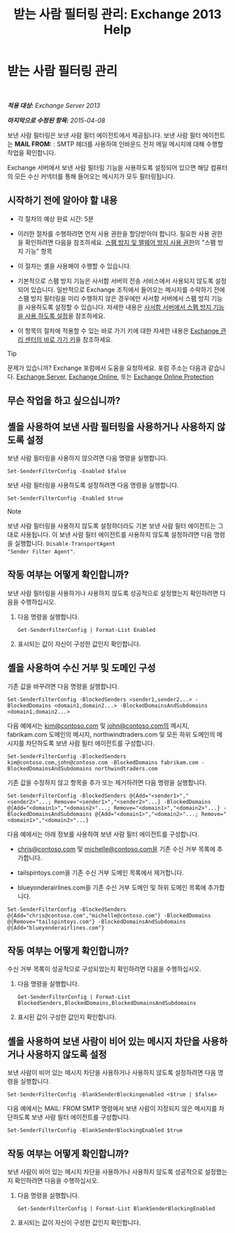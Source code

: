 ﻿---
title: '받는 사람 필터링 관리: Exchange 2013 Help'
TOCTitle: 받는 사람 필터링 관리
ms:assetid: a7f4b3e1-2970-45ad-911e-a9f46d880d3d
ms:mtpsurl: https://technet.microsoft.com/ko-kr/library/Bb124087(v=EXCHG.150)
ms:contentKeyID: 50483897
ms.date: 05/22/2018
mtps_version: v=EXCHG.150
ms.translationtype: MT
---

# 받는 사람 필터링 관리

 

_**적용 대상:** Exchange Server 2013_

_**마지막으로 수정된 항목:** 2015-04-08_

보낸 사람 필터링은 보낸 사람 필터 에이전트에서 제공됩니다. 보낸 사람 필터 에이전트는 **MAIL FROM:** : SMTP 헤더를 사용하여 인바운드 전자 메일 메시지에 대해 수행할 작업을 확인합니다.

Exchange 서버에서 보낸 사람 필터링 기능을 사용하도록 설정되어 있으면 해당 컴퓨터의 모든 수신 커넥터를 통해 들어오는 메시지가 모두 필터링됩니다.

## 시작하기 전에 알아야 할 내용

  - 각 절차의 예상 완료 시간: 5분

  - 이러한 절차를 수행하려면 먼저 사용 권한을 할당받아야 합니다. 필요한 사용 권한을 확인하려면 다음을 참조하세요. [스팸 방지 및 맬웨어 방지 사용 권한](anti-spam-and-anti-malware-permissions-exchange-2013-help.md)의 "스팸 방지 기능" 항목

  - 이 절차는 셸을 사용해야 수행할 수 있습니다.

  - 기본적으로 스팸 방지 기능은 사서함 서버의 전송 서비스에서 사용되지 않도록 설정되어 있습니다. 일반적으로 Exchange 조직에서 들어오는 메시지를 수락하기 전에 스팸 방지 필터링을 미리 수행하지 않은 경우에만 사서함 서버에서 스팸 방지 기능을 사용하도록 설정할 수 있습니다. 자세한 내용은 [사서함 서버에서 스팸 방지 기능을 사용 하도록 설정](enable-anti-spam-functionality-on-mailbox-servers-exchange-2013-help.md)을 참조하세요.

  - 이 항목의 절차에 적용할 수 있는 바로 가기 키에 대한 자세한 내용은 [Exchange 관리 센터의 바로 가기 키](keyboard-shortcuts-in-the-exchange-admin-center-exchange-online-protection-help.md)을 참조하세요.


> [!TIP]
> 문제가 있습니까? Exchange 포럼에서 도움을 요청하세요. 포럼 주소는 다음과 같습니다. <A href="https://go.microsoft.com/fwlink/p/?linkid=60612">Exchange Server</A>, <A href="https://go.microsoft.com/fwlink/p/?linkid=267542">Exchange Online</A>, 또는 <A href="https://go.microsoft.com/fwlink/p/?linkid=285351">Exchange Online Protection</A>



## 무슨 작업을 하고 싶으십니까?

## 셸을 사용하여 보낸 사람 필터링을 사용하거나 사용하지 않도록 설정

보낸 사람 필터링을 사용하지 않으려면 다음 명령을 실행합니다.

    Set-SenderFilterConfig -Enabled $false

보낸 사람 필터링을 사용하도록 설정하려면 다음 명령을 실행합니다.

    Set-SenderFilterConfig -Enabled $true


> [!NOTE]
> 보낸 사람 필터링을 사용하지 않도록 설정하더라도 기본 보낸 사람 필터 에이전트는 그대로 사용됩니다. 이 보낸 사람 필터 에이전트를 사용하지 않도록 설정하려면 다음 명령을 실행합니다. <CODE>Disable-TransportAgent "Sender Filter Agent"</CODE>.



## 작동 여부는 어떻게 확인합니까?

보낸 사람 필터링을 사용하거나 사용하지 않도록 성공적으로 설정했는지 확인하려면 다음을 수행하십시오.

1.  다음 명령을 실행합니다.
    
        Get-SenderFilterConfig | Format-List Enabled

2.  표시되는 값이 자신이 구성한 값인지 확인합니다.

## 셸을 사용하여 수신 거부 및 도메인 구성

기존 값을 바꾸려면 다음 명령을 실행합니다.

    Set-SenderFilterConfig -BlockedSenders <sender1,sender2...> -BlockedDomains <domain1,domain2...> -BlockedDomainsAndSubdomains <domain1,domain2...>

다음 예에서는 kim@contoso.com 및 john@contoso.com의 메시지, fabrikam.com 도메인의 메시지, northwindtraders.com 및 모든 하위 도메인의 메시지를 차단하도록 보낸 사람 필터 에이전트를 구성합니다.

    Set-SenderFilterConfig -BlockedSenders kim@contoso.com,john@contoso.com -BlockedDomains fabrikam.com -BlockedDomainsAndSubdomains northwindtraders.com

기존 값을 수정하지 않고 항목을 추가 또는 제거하려면 다음 명령을 실행합니다.

    Set-SenderFilterConfig -BlockedSenders @{Add="<sender1>","<sender2>"...; Remove="<sender1>","<sender2>"...} -BlockedDomains @{Add="<domain1>","<domain2>"...; Remove="<domain1>","<domain2>"...} -BlockedDomainsAndSubdomains @{Add="<domain1>","<domain2>"...; Remove="<domain1>","<domain2>"...}

다음 예에서는 아래 정보를 사용하여 보낸 사람 필터 에이전트를 구성합니다.

  - chris@contoso.com 및 michelle@contoso.com을 기존 수신 거부 목록에 추가합니다.

  - tailspintoys.com을 기존 수신 거부 도메인 목록에서 제거합니다.

  - blueyonderairlines.com을 기존 수신 거부 도메인 및 하위 도메인 목록에 추가합니다.

<!-- end list -->

    Set-SenderFilterConfig -BlockedSenders @{Add="chris@contoso.com","michelle@contoso.com"} -BlockedDomains @{Remove="tailspintoys.com"} -BlockedDomainsAndSubdomains @{Add="blueyonderairlines.com"}

## 작동 여부는 어떻게 확인합니까?

수신 거부 목록이 성공적으로 구성되었는지 확인하려면 다음을 수행하십시오.

1.  다음 명령을 실행합니다.
    
        Get-SenderFilterConfig | Format-List BlockedSenders,BlockedDomains,BlockedDomainsAndSubdomains

2.  표시된 값이 구성한 값인지 확인합니다.

## 셸을 사용하여 보낸 사람이 비어 있는 메시지 차단을 사용하거나 사용하지 않도록 설정

보낸 사람이 비어 있는 메시지 차단을 사용하거나 사용하지 않도록 설정하려면 다음 명령을 실행합니다.

    Set-SenderFilterConfig -BlankSenderBlockingenabled <$true | $false>

다음 예에서는 MAIL: FROM SMTP 명령에서 보낸 사람이 지정되지 않은 메시지를 차단하도록 보낸 사람 필터 에이전트를 구성합니다.

    Set-SenderFilterConfig -BlankSenderBlockingEnabled $true

## 작동 여부는 어떻게 확인합니까?

보낸 사람이 비어 있는 메시지 차단을 사용하거나 사용하지 않도록 성공적으로 설정했는지 확인하려면 다음을 수행하십시오.

1.  다음 명령을 실행합니다.
    
        Get-SenderFilterConfig | Format-List BlankSenderBlockingEnabled

2.  표시되는 값이 자신이 구성한 값인지 확인합니다.

